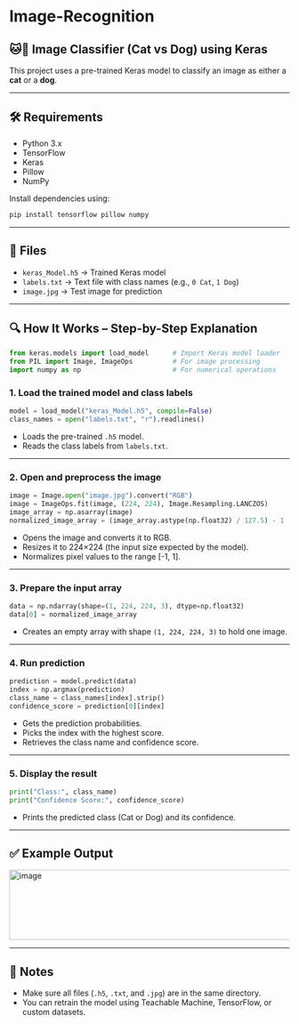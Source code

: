 # Image-Recognition


## 🐱🐶 Image Classifier (Cat vs Dog) using Keras

This project uses a pre-trained Keras model to classify an image as either a **cat** or a **dog**.

---

## 🛠️ Requirements

* Python 3.x
* TensorFlow
* Keras
* Pillow
* NumPy

Install dependencies using:

```bash
pip install tensorflow pillow numpy
```

---

## 📁 Files

* `keras_Model.h5` → Trained Keras model
* `labels.txt` → Text file with class names (e.g., `0 Cat`, `1 Dog`)
* `image.jpg` → Test image for prediction

---

## 🔍 How It Works – Step-by-Step Explanation

```python
from keras.models import load_model      # Import Keras model loader
from PIL import Image, ImageOps          # For image processing
import numpy as np                       # For numerical operations
```

### 1. **Load the trained model and class labels**

```python
model = load_model("keras_Model.h5", compile=False)
class_names = open("labels.txt", "r").readlines()
```

* Loads the pre-trained `.h5` model.
* Reads the class labels from `labels.txt`.

---

### 2. **Open and preprocess the image**

```python
image = Image.open("image.jpg").convert("RGB")
image = ImageOps.fit(image, (224, 224), Image.Resampling.LANCZOS)
image_array = np.asarray(image)
normalized_image_array = (image_array.astype(np.float32) / 127.5) - 1
```

* Opens the image and converts it to RGB.
* Resizes it to 224×224 (the input size expected by the model).
* Normalizes pixel values to the range \[-1, 1].

---

### 3. **Prepare the input array**

```python
data = np.ndarray(shape=(1, 224, 224, 3), dtype=np.float32)
data[0] = normalized_image_array
```

* Creates an empty array with shape `(1, 224, 224, 3)` to hold one image.

---

### 4. **Run prediction**

```python
prediction = model.predict(data)
index = np.argmax(prediction)
class_name = class_names[index].strip()
confidence_score = prediction[0][index]
```

* Gets the prediction probabilities.
* Picks the index with the highest score.
* Retrieves the class name and confidence score.

---

### 5. **Display the result**

```python
print("Class:", class_name)
print("Confidence Score:", confidence_score)
```

* Prints the predicted class (Cat or Dog) and its confidence.

---

## ✅ Example Output

<img width="1227" height="126" alt="image" src="https://github.com/user-attachments/assets/928949a6-3695-4edb-9738-a307eae4ee9c" />


---

## 📌 Notes

* Make sure all files (`.h5`, `.txt`, and `.jpg`) are in the same directory.
* You can retrain the model using Teachable Machine, TensorFlow, or custom datasets.
